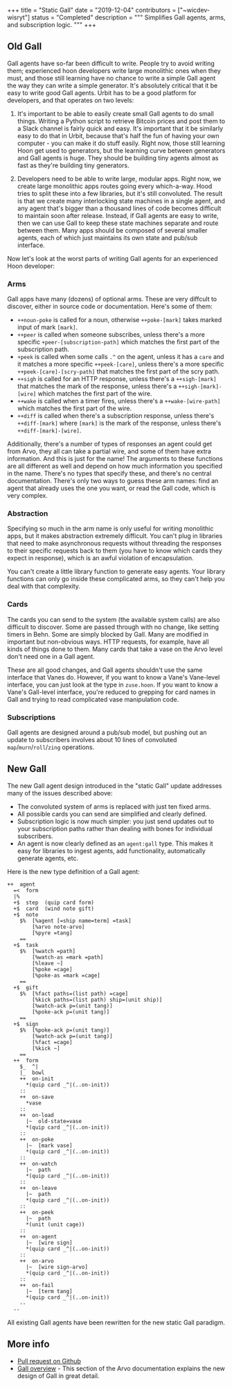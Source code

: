 +++
title = "Static Gall"
date = "2019-12-04"
contributors = ["~wicdev-wisryt"]
status = "Completed"
description = """
Simplifies Gall agents, arms, and subscription logic.
"""
+++

## Old Gall

Gall agents have so-far been difficult to write. People try to avoid writing
them; experienced hoon developers write large monolithic ones when they must,
and those still learning have no chance to write a simple Gall agent the way
they can write a simple generator. It's absolutely critical that it be easy to
write good Gall agents. Urbit has to be a good platform for developers, and that
operates on two levels:

1. It's important to be able to easily create small Gall agents to do small
   things. Writing a Python script to retrieve Bitcoin prices and post them to
   a Slack channel is fairly quick and easy. It's important that it be
   similarly easy to do that in Urbit, because that's half the fun of having
   your own computer - you can make it do stuff easily. Right now, those still
   learning Hoon get used to generators, but the learning curve between
   generators and Gall agents is huge. They should be building tiny agents
   almost as fast as they're building tiny generators.

2. Developers need to be able to write large, modular apps. Right now, we
   create large monolithic apps routes going every which-a-way. Hood tries to
   split these into a few libraries, but it's still convoluted. The result is
   that we create many interlocking state machines in a single agent, and any
   agent that's bigger than a thousand lines of code becomes difficult to
   maintain soon after release.  Instead, if Gall agents are easy to write,
   then we can use Gall to keep these state machines separate and route between
   them. Many apps should be composed of several smaller agents, each of which
   just maintains its own state and pub/sub interface.

Now let's look at the worst parts of writing Gall agents for an experienced Hoon
developer:

### Arms

Gall apps have many (dozens) of optional arms. These are very diffcult to
discover, either in source code or documentation. Here's some of them:

- `++noun-poke` is called for a noun, otherwise `++poke-[mark]` takes marked
  input of mark `[mark]`.
- `++peer` is called when someone subscribes, unless there's a more specific
  `+peer-[subscription-path]` which matches the first part of the subscription
  path.
- `+peek` is called when some calls `.^` on the agent, unless it has a `care`
  and it matches a more specific `++peek-[care]`, unless there's a more
  specific `++peek-[care]-[scry-path]` that matches the first part of the scry
  path.
- `++sigh` is called for an HTTP response, unless there's a `++sigh-[mark]`
  that matches the mark of the response, unless there's a
  `++sigh-[mark]-[wire]` which matches the first part of the wire.
- `++wake` is called when a timer fires, unless there's a `++wake-[wire-path]`
  which matches the first part of the wire.
- `++diff` is called when there's a subscription response, unless there's
  `++diff-[mark]` where `[mark]` is the mark of the response, unless there's
  `++diff-[mark]-[wire]`.

Additionally, there's a number of types of responses an agent could get from
Arvo, they all can take a partial wire, and some of them have extra information.
And this is just for the name! The arguments to these functions are all
different as well and depend on how much information you specified in the name.
There's no types that specify these, and there's no central documentation.
There's only two ways to guess these arm names: find an agent that already uses
the one you want, or read the Gall code, which is very complex.

### Abstraction

Specifying so much in the arm name is only useful for writing monolithic apps,
but it makes abstraction extremely difficult. You can't plug in libraries that
need to make asynchronous requests without threading the responses to their
specific requests back to them (you have to know which cards they expect in
response), which is an awful violation of encapsulation.

You can't create a little library function to generate easy agents. Your library
functions can only go inside these complicated arms, so they can't help you deal
with that complexity.

### Cards

The cards you can send to the system (the available system calls) are also
difficult to discover. Some are passed through with no change, like setting
timers in Behn. Some are simply blocked by Gall. Many are modified in important
but non-obvious ways. HTTP requests, for example, have all kinds of things done
to them. Many cards that take a vase on the Arvo level don't need one in a Gall
agent.

These are all good changes, and Gall agents shouldn't use the same interface
that Vanes do. However, if you want to know a Vane's Vane-level interface, you
can just look at the type in `zuse.hoon`. If you want to know a Vane's
Gall-level interface, you're reduced to grepping for card names in Gall and
trying to read complicated vase manipulation code.

### Subscriptions

Gall agents are designed around a pub/sub model, but pushing out an update to
subscribers involves about 10 lines of convoluted `map`/`murn`/`roll`/`zing`
operations.

## New Gall

The new Gall agent design introduced in the "static Gall" update addresses many
of the issues described above:

- The convoluted system of arms is replaced with just ten fixed arms.
- All possible cards you can send are simplified and clearly defined.
- Subscription logic is now much simpler: you just send updates out to your
  subscription paths rather than dealing with bones for individual subscribers.
- An agent is now clearly defined as an `agent:gall` type. This makes it easy
  for libraries to ingest agents, add functionality, automatically generate
  agents, etc.

Here is the new type definition of a Gall agent:

```hoon
++  agent
  =<  form
  |%
  +$  step  (quip card form)
  +$  card  (wind note gift)
  +$  note
    $%  [%agent [=ship name=term] =task]
        [%arvo note-arvo]
        [%pyre =tang]
    ==
  +$  task
    $%  [%watch =path]
        [%watch-as =mark =path]
        [%leave ~]
        [%poke =cage]
        [%poke-as =mark =cage]
    ==
  +$  gift
    $%  [%fact paths=(list path) =cage]
        [%kick paths=(list path) ship=(unit ship)]
        [%watch-ack p=(unit tang)]
        [%poke-ack p=(unit tang)]
    ==
  +$  sign
    $%  [%poke-ack p=(unit tang)]
        [%watch-ack p=(unit tang)]
        [%fact =cage]
        [%kick ~]
    ==
  ++  form
    $_  ^|
    |_  bowl
    ++  on-init
      *(quip card _^|(..on-init))
    ::
    ++  on-save
      *vase
    ::
    ++  on-load
      |~  old-state=vase
      *(quip card _^|(..on-init))
    ::
    ++  on-poke
      |~  [mark vase]
      *(quip card _^|(..on-init))
    ::
    ++  on-watch
      |~  path
      *(quip card _^|(..on-init))
    ::
    ++  on-leave
      |~  path
      *(quip card _^|(..on-init))
    ::
    ++  on-peek
      |~  path
      *(unit (unit cage))
    ::
    ++  on-agent
      |~  [wire sign]
      *(quip card _^|(..on-init))
    ::
    ++  on-arvo
      |~  [wire sign-arvo]
      *(quip card _^|(..on-init))
    ::
    ++  on-fail
      |~  [term tang]
      *(quip card _^|(..on-init))
    --
  --
```

All existing Gall agents have been rewritten for the new static Gall paradigm.

## More info

- [Pull request on Github](https://github.com/urbit/urbit/pull/1996)
- [Gall overview](https://urbit.org/docs/arvo/gall/gall) - This section of the
  Arvo documentation explains the new design of Gall in great detail.
